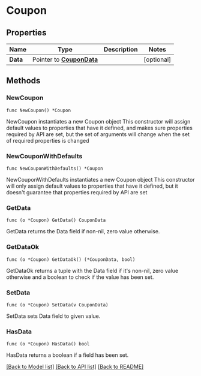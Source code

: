 # Coupon

## Properties

Name | Type | Description | Notes
------------ | ------------- | ------------- | -------------
**Data** | Pointer to [**CouponData**](CouponData.md) |  | [optional] 

## Methods

### NewCoupon

`func NewCoupon() *Coupon`

NewCoupon instantiates a new Coupon object
This constructor will assign default values to properties that have it defined,
and makes sure properties required by API are set, but the set of arguments
will change when the set of required properties is changed

### NewCouponWithDefaults

`func NewCouponWithDefaults() *Coupon`

NewCouponWithDefaults instantiates a new Coupon object
This constructor will only assign default values to properties that have it defined,
but it doesn't guarantee that properties required by API are set

### GetData

`func (o *Coupon) GetData() CouponData`

GetData returns the Data field if non-nil, zero value otherwise.

### GetDataOk

`func (o *Coupon) GetDataOk() (*CouponData, bool)`

GetDataOk returns a tuple with the Data field if it's non-nil, zero value otherwise
and a boolean to check if the value has been set.

### SetData

`func (o *Coupon) SetData(v CouponData)`

SetData sets Data field to given value.

### HasData

`func (o *Coupon) HasData() bool`

HasData returns a boolean if a field has been set.


[[Back to Model list]](../README.md#documentation-for-models) [[Back to API list]](../README.md#documentation-for-api-endpoints) [[Back to README]](../README.md)


